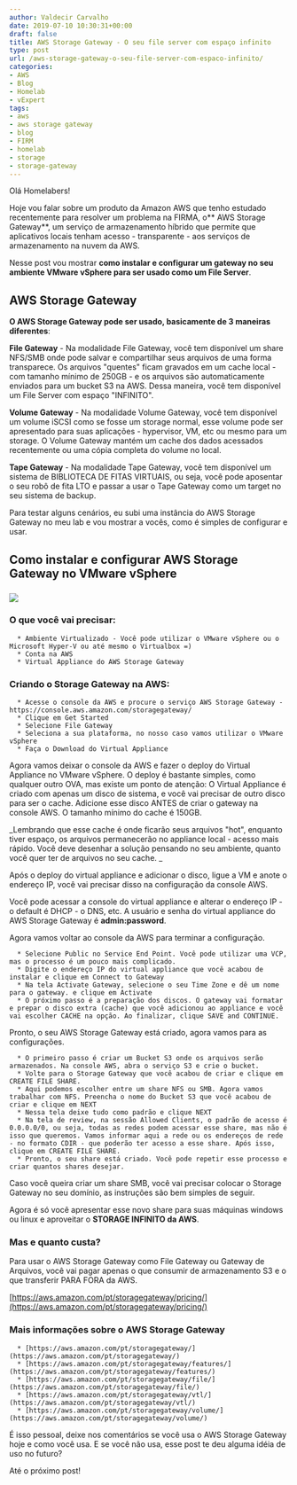 ```yaml
---
author: Valdecir Carvalho
date: 2019-07-10 10:30:31+00:00
draft: false
title: AWS Storage Gateway - O seu file server com espaço infinito
type: post
url: /aws-storage-gateway-o-seu-file-server-com-espaco-infinito/
categories:
- AWS
- Blog
- Homelab
- vExpert
tags:
- aws
- aws storage gateway
- blog
- FIRM
- homelab
- storage
- storage-gateway
---
```


Olá Homelabers!

Hoje vou falar sobre um produto da Amazon AWS que tenho estudado recentemente para resolver um problema na FIRMA, o** AWS Storage Gateway**, um serviço de armazenamento híbrido que permite que aplicativos locais tenham acesso - transparente - aos serviços de armazenamento na nuvem da AWS.

Nesse post vou mostrar **como instalar e configurar um gateway no seu ambiente VMware vSphere para ser usado como um File Server**.



## AWS Storage Gateway



**O AWS Storage Gateway pode ser usado, basicamente de 3 maneiras diferentes**:

**File Gateway** - Na modalidade File Gateway, você tem disponível um share NFS/SMB onde pode salvar e compartilhar seus arquivos de uma forma transparece. Os arquivos "quentes" ficam gravados em um cache local - com tamanho mínimo de 250GB - e os arquivos são automaticamente enviados para um bucket S3 na AWS. Dessa maneira, você tem disponível um File Server com espaço "INFINITO".

**Volume Gateway** - Na modalidade Volume Gateway, você tem disponível um volume iSCSI como se fosse um storage normal, esse volume pode ser apresentado para suas aplicações - hypervisor, VM, etc ou mesmo para um storage. O Volume Gateway mantém um cache dos dados acessados recentemente ou uma cópia completa do volume no local.

**Tape Gateway** - Na modalidade Tape Gateway, você tem disponível um sistema de BIBLIOTECA DE FITAS VIRTUAIS, ou seja, você pode aposentar o seu robô de fita LTO e passar a usar o Tape Gateway como um target no seu sistema de backup.

Para testar alguns cenários, eu subi uma instância do AWS Storage Gateway no meu lab e vou mostrar a vocês, como é simples de configurar e usar.



## Como instalar e configurar AWS Storage Gateway no VMware vSphere





### ![](/imagens/2019/07/file-gateway-concepts-diagram-644x176.png)






### O que você vai precisar:






      * Ambiente Virtualizado - Você pode utilizar o VMware vSphere ou o Microsoft Hyper-V ou até mesmo o Virtualbox =)
      * Conta na AWS
      * Virtual Appliance do AWS Storage Gateway




### Criando o Storage Gateway na AWS:






      * Acesse o console da AWS e procure o serviço AWS Storage Gateway - https://console.aws.amazon.com/storagegateway/
      * Clique em Get Started
      * Selecione File Gateway
      * Seleciona a sua plataforma, no nosso caso vamos utilizar o VMware vSphere
      * Faça o Download do Virtual Appliance


Agora vamos deixar o console da AWS e fazer o deploy do Virtual Appliance no VMware vSphere. O deploy é bastante simples, como qualquer outro OVA, mas existe um ponto de atenção: O Virtual Appliance é criado com apenas um disco de sistema, e você vai precisar de outro disco para ser o cache. Adicione esse disco ANTES de criar o gateway na console AWS. O tamanho mínimo do cache é 150GB.

_Lembrando que esse cache é onde ficarão seus arquivos "hot", enquanto tiver espaço, os arquivos permanecerão no appliance local - acesso mais rápido. Você deve desenhar a solução pensando no seu ambiente, quanto você quer ter de arquivos no seu cache. _

Após o deploy do virtual appliance e adicionar o disco, ligue a VM e anote o endereço IP, você vai precisar disso na configuração da console AWS.

Você pode acessar a console do virtual appliance e alterar o endereço IP - o default é DHCP - o DNS, etc. A usuário e senha do virtual appliance do AWS Storage Gateway é **admin:password**.

Agora vamos voltar ao console da AWS para terminar a configuração.




      * Selecione Public no Service End Point. Você pode utilizar uma VCP, mas o processo é um pouco mais complicado.
      * Digite o endereço IP do virtual appliance que você acabou de instalar e clique em Connect to Gateway
      * Na tela Activate Gateway, selecione o seu Time Zone e dê um nome para o gateway. e clique em Activate
      * O próximo passo é a preparação dos discos. O gateway vai formatar e prepar o disco extra (cache) que você adicionou ao appliance e você vai escolher CACHE na opção. Ao finalizar, clique SAVE and CONTINUE.


Pronto, o seu AWS Storage Gateway está criado, agora vamos para as configurações.


      * O primeiro passo é criar um Bucket S3 onde os arquivos serão armazenados. Na console AWS, abra o serviço S3 e crie o bucket.
      * Volte para o Storage Gateway que você acabou de criar e clique em CREATE FILE SHARE.
      * Aqui podemos escolher entre um share NFS ou SMB. Agora vamos trabalhar com NFS. Preencha o nome do Bucket S3 que você acabou de criar e clique em NEXT
      * Nessa tela deixe tudo como padrão e clique NEXT
      * Na tela de review, na sessão Allowed Clients, o padrão de acesso é 0.0.0.0/0, ou seja, todas as redes podem acessar esse share, mas não é isso que queremos. Vamos informar aqui a rede ou os endereços de rede - no formato CDIR - que poderão ter acesso a esse share. Após isso, clique em CREATE FILE SHARE.
      * Pronto, o seu share está criado. Você pode repetir esse processo e criar quantos shares desejar.


Caso você queira criar um share SMB, você vai precisar colocar o Storage Gateway no seu domínio, as instruções são bem simples de seguir.

Agora é só você apresentar esse novo share para suas máquinas windows ou linux e aproveitar o **STORAGE INFINITO da AWS**.



### Mas e quanto custa?



Para usar o AWS Storage Gateway como File Gateway ou Gateway de Arquivos, você vai pagar apenas o que consumir de armazenamento S3 e o que transferir PARA FORA da AWS.

[https://aws.amazon.com/pt/storagegateway/pricing/](https://aws.amazon.com/pt/storagegateway/pricing/)



### Mais informações sobre o AWS Storage Gateway






      * [https://aws.amazon.com/pt/storagegateway/](https://aws.amazon.com/pt/storagegateway/)
      * [https://aws.amazon.com/pt/storagegateway/features/](https://aws.amazon.com/pt/storagegateway/features/)
      * [https://aws.amazon.com/pt/storagegateway/file/](https://aws.amazon.com/pt/storagegateway/file/)
      * [https://aws.amazon.com/pt/storagegateway/vtl/](https://aws.amazon.com/pt/storagegateway/vtl/)
      * [https://aws.amazon.com/pt/storagegateway/volume/](https://aws.amazon.com/pt/storagegateway/volume/)


É isso pessoal, deixe nos comentários se você usa o AWS Storage Gateway hoje e como você usa. E se você não usa, esse post te deu alguma idéia de uso no futuro?

Até o próximo post!
